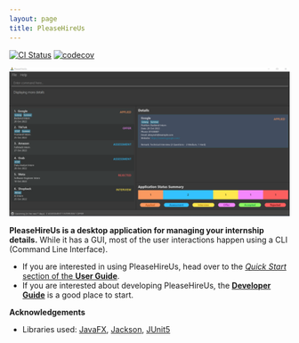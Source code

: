 ```yaml
---
layout: page
title: PleaseHireUs
---
```


[![CI Status](https://github.com/se-edu/addressbook-level3/workflows/Java%20CI/badge.svg)](https://github.com/se-edu/addressbook-level3/actions)
[![codecov](https://codecov.io/gh/nus-cs2103-AY2223S1/tp/branch/master/graph/badge.svg?token=A2FU6P932B)](https://codecov.io/gh/nus-cs2103-AY2223S1/tp)

![Ui](images/Ui.png)

**PleaseHireUs is a desktop application for managing your internship details.** While it has a GUI, most of the user interactions happen using a CLI (Command Line Interface).

* If you are interested in using PleaseHireUs, head over to the [_Quick Start_ section of the **User Guide**](UserGuide.html#quick-start).
* If you are interested about developing PleaseHireUs, the [**Developer Guide**](DeveloperGuide.html) is a good place to start.


**Acknowledgements**

* Libraries used: [JavaFX](https://openjfx.io/), [Jackson](https://github.com/FasterXML/jackson), [JUnit5](https://github.com/junit-team/junit5)
